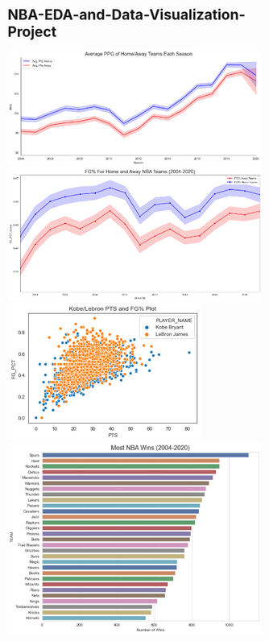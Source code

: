 # NBA-EDA-and-Data-Visualization-Project

![alt text](https://raw.githubusercontent.com/bigsunn97/NBA-Data-Viz-Mini-Project/main/Images/PPG%20Home%20and%20Away.png)
![alt text](https://raw.githubusercontent.com/bigsunn97/NBA-EDA-and-Data-Visualization-Project/main/download.png)
![alt text](https://raw.githubusercontent.com/bigsunn97/NBA-EDA-and-Data-Visualization-Project/main/download-1.png)
![alt text](https://raw.githubusercontent.com/bigsunn97/NBA-Data-Viz-Mini-Project/main/Images/Most%20NBA%20Wins.png)
